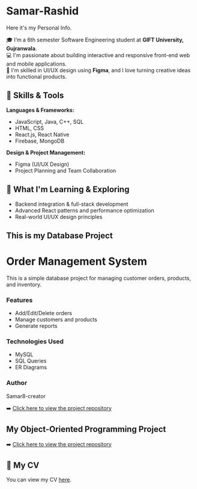 # Samar-Rashid
Here it's my Personal Info.


🎓 I’m a 6th semester Software Engineering student at **GIFT University, Gujranwala**.  
💻 I'm passionate about building interactive and responsive front-end web and mobile applications.  
🎨 I'm skilled in UI/UX design using **Figma**, and I love turning creative ideas into functional products.

## 🚀 Skills & Tools

**Languages & Frameworks:**  
- JavaScript, Java, C++, SQL  
- HTML, CSS  
- React.js, React Native  
- Firebase, MongoDB  

**Design & Project Management:**  
- Figma (UI/UX Design)  
- Project Planning and Team Collaboration

## 🧠 What I'm Learning & Exploring
- Backend integration & full-stack development
- Advanced React patterns and performance optimization
- Real-world UI/UX design principles
## This is my Database Project
# Order Management System

This is a simple database project for managing customer orders, products, and inventory.

### Features
- Add/Edit/Delete orders
- Manage customers and products
- Generate reports

### Technologies Used
- MySQL
- SQL Queries
- ER Diagrams

### Author
Samar8-creator

➡️ [Click here to view the project repository](https://github.com/Samar8-creator/orderManagementSystem)
## My Object-Oriented Programming Project

➡️ [Click here to view the project repository](https://github.com/Samar8-creator/School-Management-System)


## 📄 My CV

You can view my CV [here](https://Samar8-creator.github.io/Samar-Rashid/samar.html).


